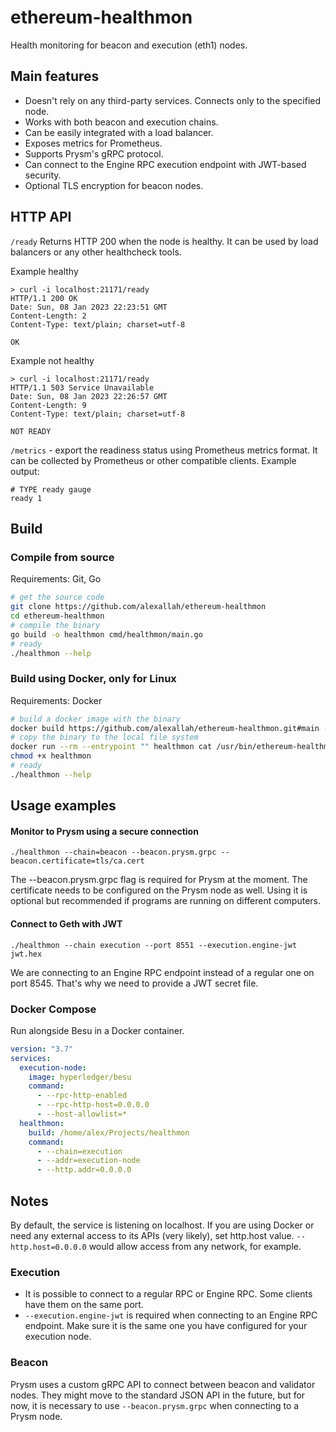 # ethereum-healthmon

Health monitoring for beacon and execution (eth1) nodes.

## Main features

* Doesn't rely on any third-party services. Connects only to the specified node.
* Works with both beacon and execution chains.
* Can be easily integrated with a load balancer.
* Exposes metrics for Prometheus.
* Supports Prysm's gRPC protocol.
* Can connect to the Engine RPC execution endpoint with JWT-based security.
* Optional TLS encryption for beacon nodes.

## HTTP API

`/ready` Returns HTTP 200 when the node is healthy. It can be used by load balancers or any other healthcheck tools.

Example healthy
```
> curl -i localhost:21171/ready
HTTP/1.1 200 OK
Date: Sun, 08 Jan 2023 22:23:51 GMT
Content-Length: 2
Content-Type: text/plain; charset=utf-8

OK
```

Example not healthy
```
> curl -i localhost:21171/ready
HTTP/1.1 503 Service Unavailable
Date: Sun, 08 Jan 2023 22:26:57 GMT
Content-Length: 9
Content-Type: text/plain; charset=utf-8

NOT READY
```


`/metrics` - export the readiness status using Prometheus metrics format. It can be collected by Prometheus or other compatible clients. Example output:
```
# TYPE ready gauge
ready 1
```

## Build

### Compile from source
Requirements: Git, Go
```bash
# get the source code
git clone https://github.com/alexallah/ethereum-healthmon
cd ethereum-healthmon
# compile the binary
go build -o healthmon cmd/healthmon/main.go
# ready
./healthmon --help
```

### Build using Docker, only for Linux
Requirements: Docker
```bash
# build a docker image with the binary
docker build https://github.com/alexallah/ethereum-healthmon.git#main --tag healthmon
# copy the binary to the local file system
docker run --rm --entrypoint "" healthmon cat /usr/bin/ethereum-healthmon > healthmon
chmod +x healthmon
# ready
./healthmon --help
```

## Usage examples

#### Monitor to Prysm using a secure connection
```
./healthmon --chain=beacon --beacon.prysm.grpc --beacon.certificate=tls/ca.cert
```
The --beacon.prysm.grpc flag is required for Prysm at the moment.
The certificate needs to be configured on the Prysm node as well. Using it is optional but recommended if programs are running on different computers.

#### Connect to Geth with JWT
```
./healthmon --chain execution --port 8551 --execution.engine-jwt jwt.hex
```
We are connecting to an Engine RPC endpoint instead of a regular one on port 8545.
That's why we need to provide a JWT secret file.

### Docker  Compose
Run alongside Besu in a Docker container.
```yaml
version: "3.7"
services:
  execution-node:
    image: hyperledger/besu
    command:
      - --rpc-http-enabled
      - --rpc-http-host=0.0.0.0
      - --host-allowlist=*
  healthmon:
    build: /home/alex/Projects/healthmon
    command:
      - --chain=execution
      - --addr=execution-node
      - --http.addr=0.0.0.0
```

## Notes

By default, the service is listening on localhost. If you are using Docker or need any external access to its APIs (very likely), set http.host value. `--http.host=0.0.0.0` would allow access from any network, for example.

### Execution

* It is possible to connect to a regular RPC or Engine RPC. Some clients have them on the same port.
* `--execution.engine-jwt` is required when connecting to an Engine RPC endpoint. Make sure it is the same one you have configured for your execution node.

### Beacon

Prysm uses a custom gRPC API to connect between beacon and validator nodes. They might move to the standard JSON API in the future, but for now, it is necessary to use `--beacon.prysm.grpc` when connecting to a Prysm node.
